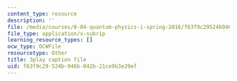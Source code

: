 ```yaml
---
content_type: resource
description: ''
file: /media/courses/8-04-quantum-physics-i-spring-2016/f63f9c29524b946b042b21ce9b3e29ef_WR88_Vzfcx4.srt
file_type: application/x-subrip
learning_resource_types: []
ocw_type: OCWFile
resourcetype: Other
title: 3play caption file
uid: f63f9c29-524b-946b-042b-21ce9b3e29ef
---
```

